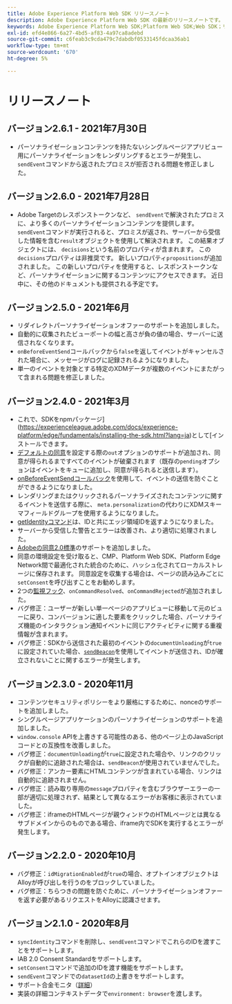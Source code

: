 ```yaml
---
title: Adobe Experience Platform Web SDK リリースノート
description: Adobe Experience Platform Web SDK の最新のリリースノートです。
keywords: Adobe Experience Platform Web SDK;Platform Web SDK;Web SDK；リリースノート；
exl-id: efd4e866-6a27-4bd5-af83-4a97ca8adebd
source-git-commit: c6feab3c9cda479c7dabdbf0533145fdcaa36ab1
workflow-type: tm+mt
source-wordcount: '670'
ht-degree: 5%

---
```


# リリースノート

## バージョン2.6.1 - 2021年7月30日

* パーソナライゼーションコンテンツを持たないシングルページアプリビュー用にパーソナライゼーションをレンダリングするとエラーが発生し、`sendEvent`コマンドから返されたプロミスが拒否される問題を修正しました。

## バージョン2.6.0 - 2021年7月28日

* Adobe Targetのレスポンストークンなど、 `sendEvent`で解決されたプロミスに、より多くのパーソナライゼーションコンテンツを提供します。 `sendEvent`コマンドが実行されると、プロミスが返され、サーバーから受信した情報を含む`result`オブジェクトを使用して解決されます。 この結果オブジェクトには、 `decisions`という名前のプロパティが含まれます。 この`decisions`プロパティは非推奨です。 新しいプロパティ`propositions`が追加されました。 この新しいプロパティを使用すると、レスポンストークンなど、パーソナライゼーションに関するコンテンツにアクセスできます。 近日中に、その他のドキュメントも提供される予定です。

## バージョン2.5.0 - 2021年6月

* リダイレクトパーソナライゼーションオファーのサポートを追加しました。
* 自動的に収集されたビューポートの幅と高さが負の値の場合、サーバーに送信されなくなります。
* `onBeforeEventSend`コールバックから`false`を返してイベントがキャンセルされた場合に、メッセージがログに記録されるようになりました。
* 単一のイベントを対象とする特定のXDMデータが複数のイベントにまたがって含まれる問題を修正しました。

## バージョン2.4.0 - 2021年3月

* これで、SDKをnpmパッケージ](https://experienceleague.adobe.com/docs/experience-platform/edge/fundamentals/installing-the-sdk.html?lang=ja)として[インストールできます。
* [デフォルトの同意](https://experienceleague.adobe.com/docs/experience-platform/edge/fundamentals/configuring-the-sdk.html#default-consent)を設定する際の`out`オプションのサポートが追加され、同意が得られるまですべてのイベントが破棄されます（既存の`pending`オプションはイベントをキューに追加し、同意が得られると送信します）。
* [onBeforeEventSendコールバック](https://experienceleague.adobe.com/docs/experience-platform/edge/fundamentals/configuring-the-sdk.html#onbeforeeventsend)を使用して、イベントの送信を防ぐことができるようになりました。
* レンダリングまたはクリックされるパーソナライズされたコンテンツに関するイベントを送信する際に、 `meta.personalization`の代わりにXDMスキーマフィールドグループを使用するようになりました。
* [getIdentityコマンド](https://experienceleague.adobe.com/docs/experience-platform/edge/identity/overview.html#retrieving-the-visitor-id)は、IDと共にエッジ領域IDを返すようになりました。
* サーバーから受信した警告とエラーは改善され、より適切に処理されました。
* [Adobeの同意2.0標準](https://experienceleague.adobe.com/docs/experience-platform/edge/consent/supporting-consent.html?communicating-consent-preferences-via-the-adobe-standard)のサポートを追加しました。
* 同意の環境設定を受け取ると、CMP、Platform Web SDK、Platform Edge Network間で最適化された統合のために、ハッシュ化されてローカルストレージに保存されます。 同意設定を収集する場合は、ページの読み込みごとに`setConsent`を呼び出すことをお勧めします。
* 2つの[監視フック](https://github.com/adobe/alloy/wiki/Monitoring-Hooks)、`onCommandResolved`、`onCommandRejected`が追加されました。
* バグ修正：ユーザーが新しい単一ページのアプリビューに移動して元のビューに戻り、コンバージョンに適した要素をクリックした場合、パーソナライズ機能のインタラクション通知イベントに同じアクティビティに関する重複情報が含まれます。
* バグ修正：SDKから送信された最初のイベントの`documentUnloading`が`true`に設定されていた場合、[`sendBeacon`](https://developer.mozilla.org/ja-JP/docs/Web/API/Navigator/sendBeacon)を使用してイベントが送信され、IDが確立されないことに関するエラーが発生します。

## バージョン2.3.0 - 2020年11月

* コンテンツセキュリティポリシーをより厳格にするために、nonceのサポートを追加しました。
* シングルページアプリケーションのパーソナライゼーションのサポートを追加しました。
* `window.console` APIを上書きする可能性のある、他のページ上のJavaScriptコードとの互換性を改善しました。
* バグ修正：`documentUnloading`が`true`に設定された場合や、リンクのクリックが自動的に追跡された場合は、`sendBeacon`が使用されていませんでした。
* バグ修正：アンカー要素にHTMLコンテンツが含まれている場合、リンクは自動的に追跡されません。
* バグ修正：読み取り専用の`message`プロパティを含むブラウザーエラーの一部が適切に処理されず、結果として異なるエラーがお客様に表示されていました。
* バグ修正：iframeのHTMLページが親ウィンドウのHTMLページとは異なるサブドメインからのものである場合、iframe内でSDKを実行するとエラーが発生します。

## バージョン2.2.0 - 2020年10月

* バグ修正：`idMigrationEnabled`が`true`の場合、オプトインオブジェクトはAlloyが呼び出しを行うのをブロックしていました。
* バグ修正：ちらつきの問題を防ぐために、パーソナライゼーションオファーを返す必要があるリクエストをAlloyに認識させます。

## バージョン2.1.0 - 2020年8月

* `syncIdentity`コマンドを削除し、`sendEvent`コマンドでこれらのIDを渡すことをサポートします。
* IAB 2.0 Consent Standardをサポートします。
* `setConsent`コマンドで追加のIDを渡す機能をサポートします。
* `sendEvent`コマンドでの`datasetId`の上書きをサポートします。
* サポート合金モニタ（[詳細](https://github.com/adobe/alloy/wiki/Monitoring-Hooks)）
* 実装の詳細コンテキストデータで`environment: browser`を渡します。

